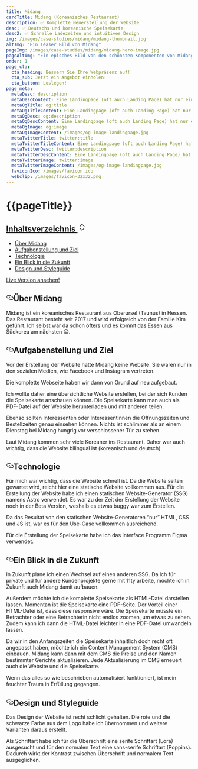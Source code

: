 ```yaml
---
title: Midang
cardTitle: Midang (Koreanisches Restaurant)
description: ✅ Komplette Neuerstellung der Website
desc: ✅ Deutschs und koreanische Speisekarte
desc2: ✅ Schnelle Ladezeiten und intuitives Design
img: /images/case-studies/midang/midang-thumbnail.jpg
altImg: "Ein Teaser Bild von Midang"
pageImg: /images/case-studies/midang/midang-hero-image.jpg
pageAltImg: "Ein episches Bild von den schönsten Komponenten von Midang's Website"
order: 1
page_cta:
  cta_heading: Bessern Sie Ihre Webpräsenz auf!
  cta_sub: Jetzt ein Angebot einholen!
  cta_button: Loslegen!
page_meta:
  metaDesc: description
  metaDescContent: Eine Landingpage (oft auch Landing Page) hat nur ein Ziel. Mit einer Landingpage wird ein bestimmtes Angebot oder Produkt geworben. Mit diesen 10 Merkmalen soll die besuchende Person der Landingpage zu einer gezielten Handlung (Conversion) gebracht werden.
  metaOgTitle: og:title
  metaOgTitleContent: Eine Landingpage (oft auch Landing Page) hat nur ein Ziel. Mit einer Landingpage wird ein bestimmtes Angebot oder Produkt geworben. Mit diesen 10 Merkmalen soll die besuchende Person der Landingpage zu einer gezielten Handlung (Conversion) gebracht werden.
  metaOgDesc: og:description
  metaOgDescContent: Eine Landingpage (oft auch Landing Page) hat nur ein Ziel. Mit einer Landingpage wird ein bestimmtes Angebot oder Produkt geworben. Mit diesen 10 Merkmalen soll die besuchende Person der Landingpage zu einer gezielten Handlung (Conversion) gebracht werden.
  metaOgImage: og:image
  metaOgImageContent: /images/og-image-landingpage.jpg
  metaTwitterTitle: twitter:title
  metaTwitterTitleContent: Eine Landingpage (oft auch Landing Page) hat nur ein Ziel. Mit einer Landingpage wird ein bestimmtes Angebot oder Produkt geworben. Mit diesen 10 Merkmalen soll die besuchende Person der Landingpage zu einer gezielten Handlung (Conversion) gebracht werden.
  metaTwitterDesc: twitter:description
  metaTwitterDescContent: Eine Landingpage (oft auch Landing Page) hat nur ein Ziel. Mit einer Landingpage wird ein bestimmtes Angebot oder Produkt geworben. Mit diesen 10 Merkmalen soll die besuchende Person der Landingpage zu einer gezielten Handlung (Conversion) gebracht werden.
  metaTwitterImage: twitter:image
  metaTwitterImageContent: /images/og-image-landingpage.jpg
  faviconIco: /images/favicon.ico
  webclip: /images/favicon-32x32.png
---
```


<h1 class="heading-1 | text-primary | routeSkipHeading"><a
      href="#global-nav"
      id="skip-main"
      class="routeSkipLink"
      aria-label="Skip to global navigation"
    ></a>{{pageTitle}}</h1>

  <div class="toc">
      <div class="card">
        <div class="card-body">
        <h2><a class="" data-bs-toggle="collapse" href="#collapseTOC" role="button" aria-expanded="false" aria-controls="collapseTOC">Inhaltsverzeichnis 
        <svg xmlns="http://www.w3.org/2000/svg" aria-hidden="true" width="24" height="24" fill="currentColor" class="bi bi-chevron-expand" viewBox="0 0 16 16"><path fill-rule="evenodd" d="M3.646 9.146a.5.5 0 0 1 .708 0L8 12.793l3.646-3.647a.5.5 0 0 1 .708.708l-4 4a.5.5 0 0 1-.708 0l-4-4a.5.5 0 0 1 0-.708zm0-2.292a.5.5 0 0 0 .708 0L8 3.207l3.646 3.647a.5.5 0 0 0 .708-.708l-4-4a.5.5 0 0 0-.708 0l-4 4a.5.5 0 0 0 0 .708z"/></svg></a></h2>
      <ul class="collapse" id="collapseTOC" style="">
          <li><a href="#ueber-midang">Über Midang</a></li>
          <li><a href="#aufgabenstellung-und-ziel">Aufgabenstellung und Ziel</a></li>
          <li><a href="#technologie">Technologie</a></li>  
          <li><a href="#ein-blick-in-die-zukunft">Ein Blick in die Zukunft</a></li>
          <li><a href="#design-und-styleguide">Design und Styleguide</a></li>
          </ul>
        </div>
      </div>
  </div>

<p class="knopf | my-4 my-md-5"><a target="_blank" class="text-white | btn-main" href="https://midang-oberursel.de/" rel="noopener noreferrer">Live Version ansehen!</a></p>

<h2 style="position: relative;" id="ueber-midang"><a href="#ueber-midang" aria-label="Über Midang Permalink" class="blog-header-link before"><svg aria-hidden="true" focusable="false" height="20" version="1.1" viewbox="0 0 16 16" width="20"><path fill-rule="evenodd" d="M4 9h1v1H4c-1.5 0-3-1.69-3-3.5S2.55 3 4 3h4c1.45 0 3 1.69 3 3.5 0 1.41-.91 2.72-2 3.25V8.59c.58-.45 1-1.27 1-2.09C10 5.22 8.98 4 8 4H4c-.98 0-2 1.22-2 2.5S3 9 4 9zm9-3h-1v1h1c1 0 2 1.22 2 2.5S13.98 12 13 12H9c-.98 0-2-1.22-2-2.5 0-.83.42-1.64 1-2.09V6.25c-1.09.53-2 1.84-2 3.25C6 11.31 7.55 13 9 13h4c1.45 0 3-1.69 3-3.5S14.5 6 13 6z"></path></svg></a>Über Midang</h2>

Midang ist ein koreanisches Restaurant aus Oberursel (Taunus) in Hessen.
Das Restaurant besteht seit 2017 und wird erfolgreich von der Familie Kim geführt.
Ich selbst war da schon öfters und es kommt das Essen aus Südkorea am nächsten 😀.


<h2 style="position: relative;" id="aufgabenstellung-und-ziel"><a href="#aufgabenstellung-und-ziel" aria-label="Aufgabenstellung und Ziel Permalink" class="blog-header-link before"><svg aria-hidden="true" focusable="false" height="20" version="1.1" viewbox="0 0 16 16" width="20"><path fill-rule="evenodd" d="M4 9h1v1H4c-1.5 0-3-1.69-3-3.5S2.55 3 4 3h4c1.45 0 3 1.69 3 3.5 0 1.41-.91 2.72-2 3.25V8.59c.58-.45 1-1.27 1-2.09C10 5.22 8.98 4 8 4H4c-.98 0-2 1.22-2 2.5S3 9 4 9zm9-3h-1v1h1c1 0 2 1.22 2 2.5S13.98 12 13 12H9c-.98 0-2-1.22-2-2.5 0-.83.42-1.64 1-2.09V6.25c-1.09.53-2 1.84-2 3.25C6 11.31 7.55 13 9 13h4c1.45 0 3-1.69 3-3.5S14.5 6 13 6z"></path></svg></a>Aufgabenstellung und Ziel</h2>

Vor der Erstellung der Website hatte Midang keine Website.
Sie waren nur in den sozialen Medien, wie Facebook und Instagram vertreten.

Die komplette Webseite haben wir dann von Grund auf neu aufgebaut.

Ich wollte daher eine übersichtliche Website erstellen, bei der sich Kunden die Speisekarte anschauen können.
Die Speisekarte kann man auch als PDF-Datei auf der Website herunterladen und mit anderen teilen.

Ebenso sollten Interessenten oder Interessentinnen die Öffnungszeiten und Bestellzeiten genau einsehen können. 
Nichts ist schlimmer als an einem Dienstag bei Midang hungrig vor verschlossener Tür zu stehen.

Laut Midang kommen sehr viele Koreaner ins Restaurant. Daher war auch wichtig, dass die Website bilingual ist (koreanisch und deutsch).


<h2 style="position: relative;" id="technologie"><a href="#technologie" aria-label="Technologie Permalink" class="blog-header-link before"><svg aria-hidden="true" focusable="false" height="20" version="1.1" viewbox="0 0 16 16" width="20"><path fill-rule="evenodd" d="M4 9h1v1H4c-1.5 0-3-1.69-3-3.5S2.55 3 4 3h4c1.45 0 3 1.69 3 3.5 0 1.41-.91 2.72-2 3.25V8.59c.58-.45 1-1.27 1-2.09C10 5.22 8.98 4 8 4H4c-.98 0-2 1.22-2 2.5S3 9 4 9zm9-3h-1v1h1c1 0 2 1.22 2 2.5S13.98 12 13 12H9c-.98 0-2-1.22-2-2.5 0-.83.42-1.64 1-2.09V6.25c-1.09.53-2 1.84-2 3.25C6 11.31 7.55 13 9 13h4c1.45 0 3-1.69 3-3.5S14.5 6 13 6z"></path></svg></a>Technologie</h2>

Für mich war wichtig, dass die Website schnell ist. 
Da die Website selten gewartet wird, reicht hier eine statische Website vollkommen aus.
Für die Erstellung der Website habe ich einen statischen Website-Generator (SSG) namens Astro verwendet.
Es war zu der Zeit der Erstellung der Website noch in der Beta Version, weshalb es etwas buggy war zum Erstellen.
 
Da das Resultat von den statischen Website-Generatoren “nur” HTML, CSS und JS ist, war es für den Use-Case vollkommen ausreichend.

Für die Erstellung der Speisekarte habe ich das Interface Programm Figma verwendet. 

<h2 style="position: relative;" id="ein-blick-in-die-zukunft"><a href="#ein-blick-in-die-zukunft" aria-label="Ein Blick in die Zukunft Permalink" class="blog-header-link before"><svg aria-hidden="true" focusable="false" height="20" version="1.1" viewbox="0 0 16 16" width="20"><path fill-rule="evenodd" d="M4 9h1v1H4c-1.5 0-3-1.69-3-3.5S2.55 3 4 3h4c1.45 0 3 1.69 3 3.5 0 1.41-.91 2.72-2 3.25V8.59c.58-.45 1-1.27 1-2.09C10 5.22 8.98 4 8 4H4c-.98 0-2 1.22-2 2.5S3 9 4 9zm9-3h-1v1h1c1 0 2 1.22 2 2.5S13.98 12 13 12H9c-.98 0-2-1.22-2-2.5 0-.83.42-1.64 1-2.09V6.25c-1.09.53-2 1.84-2 3.25C6 11.31 7.55 13 9 13h4c1.45 0 3-1.69 3-3.5S14.5 6 13 6z"></path></svg></a>Ein Blick in die Zukunft</h2>

In Zukunft plane ich einen Wechsel auf einen anderen SSG. Da ich für private und für andere Kundenprojekte gerne mit 11ty arbeite, möchte ich in Zukunft auch Midang damit aufbauen.

Außerdem möchte ich die komplette Speisekarte als HTML-Datei darstellen lassen. Momentan ist die Speisekarte eine PDF-Seite.
Der Vorteil einer HTML-Datei ist, dass diese responsive wäre. 
Die Speisekarte müsste ein Betrachter oder eine Betrachterin nicht endlos zoomen, um etwas zu sehen.
Zudem kann ich dann die HTML-Datei leichter in eine PDF-Datei umwandeln lassen.

Da wir in den Anfangszeiten die Speisekarte inhaltlich doch recht oft angepasst haben, möchte ich ein Content Management System (CMS) einbauen.
Midang kann dann mit dem CMS die Preise und den Namen bestimmter Gerichte aktualisieren.
Jede Aktualisierung im CMS erneuert auch die Website und die Speisekarte.

Wenn das alles so wie beschrieben automatisiert funktioniert, ist mein feuchter Traum in Erfüllung gegangen.


<h2 style="position: relative;" id="design-und-styleguide"><a href="#design-und-styleguide" aria-label="Design und Styleguide Permalink" class="blog-header-link before"><svg aria-hidden="true" focusable="false" height="20" version="1.1" viewbox="0 0 16 16" width="20"><path fill-rule="evenodd" d="M4 9h1v1H4c-1.5 0-3-1.69-3-3.5S2.55 3 4 3h4c1.45 0 3 1.69 3 3.5 0 1.41-.91 2.72-2 3.25V8.59c.58-.45 1-1.27 1-2.09C10 5.22 8.98 4 8 4H4c-.98 0-2 1.22-2 2.5S3 9 4 9zm9-3h-1v1h1c1 0 2 1.22 2 2.5S13.98 12 13 12H9c-.98 0-2-1.22-2-2.5 0-.83.42-1.64 1-2.09V6.25c-1.09.53-2 1.84-2 3.25C6 11.31 7.55 13 9 13h4c1.45 0 3-1.69 3-3.5S14.5 6 13 6z"></path></svg></a>Design und Styleguide</h2>

Das Design der Website ist recht schlicht gehalten.
Die rote und die schwarze Farbe aus dem Logo habe ich übernommen und weitere Varianten daraus erstellt.

Als Schriftart habe ich für die Überschrift eine serife Schriftart (Lora) ausgesucht und für den normalen Text eine sans-serife Schriftart (Poppins).
Dadurch wirkt der Kontrast zwischen Überschrift und normalem Text ausgeglichen.

